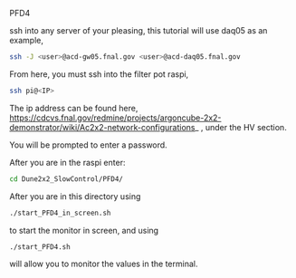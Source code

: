 PFD4

ssh into any server of your pleasing, this tutorial will use daq05 as an example,

```bash
ssh -J <user>@acd-gw05.fnal.gov <user>@acd-daq05.fnal.gov
```

From here, you must ssh into the filter pot raspi,

```bash
ssh pi@<IP>
```
The ip address can be found here, https://cdcvs.fnal.gov/redmine/projects/argoncube-2x2-demonstrator/wiki/Ac2x2-network-configurations_ , under the HV section.

You will be prompted to enter a password.

After you are in the raspi enter:

```bash
cd Dune2x2_SlowControl/PFD4/
```

After you are in this directory using

```bash
./start_PFD4_in_screen.sh
```
to start the monitor in screen, and using

```bash
./start_PFD4.sh
```
will allow you to monitor the values in the terminal.
